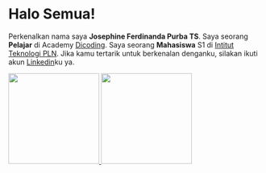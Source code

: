 # Halo Semua!

Perkenalkan nama saya **Josephine Ferdinanda Purba TS**.
Saya seorang **Pelajar** di Academy [Dicoding](https://www.dicoding.com/).
Saya seorang **Mahasiswa** S1 di [Intitut Teknologi PLN](https://itpln.ac.id/id/).
Jika kamu tertarik untuk berkenalan denganku, silakan ikuti akun [Linkedin](https://www.linkedin.com/in/josephine-ferdinanda-purba-ts-2b921a150/)ku ya.

<p align="left">
<a href="https://github.com/josephineprb">
  <img height="180em" src="https://github-readme-stats-eight-theta.vercel.app/api?username=gilangadhan&show_icons=true&theme=algolia&include_all_commits=true&count_private=true"/>
  <img height="180em" src="https://github-readme-stats-eight-theta.vercel.app/api/top-langs/?username=josephineprb&layout=compact&langs_count=8&theme=algolia"/>
</a>
</p>
